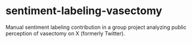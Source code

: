 # sentiment-labeling-vasectomy
Manual sentiment labeling contribution in a group project analyzing public perception of vasectomy on X (formerly Twitter).
